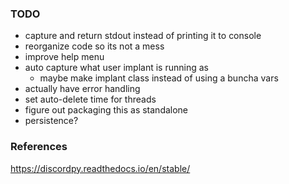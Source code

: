 ### TODO
- capture and return stdout instead of printing it to console
- reorganize code so its not a mess
- improve help menu
- auto capture what user implant is running as
  - maybe make implant class instead of using a buncha vars
- actually have error handling
- set auto-delete time for threads
- figure out packaging this as standalone
- persistence?

### References
https://discordpy.readthedocs.io/en/stable/
